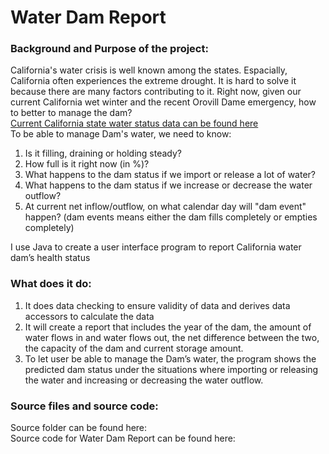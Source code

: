 # Water Dam Report
### Background and Purpose of the project:
California's water crisis is well known among the states. Espacially, California often experiences the extreme drought. It is hard to solve it because there are many factors contributing to it. Right now, given our current California wet winter and the recent Orovill Dame emergency, how to better to manage the dam?
<br>[Current California state water status data can be found here](http://cdec.water.ca.gov/reportapp/javareports?name=RES)
<br>To be able to manage Dam's water, we need to know:
1. Is it filling, draining or holding steady?
2. How full is it right now (in %)?
3. What happens to the dam status if we import or release a lot of water?
4. What happens to the dam status if we increase or decrease the water outflow?
5. At current net inflow/outflow, on what calendar day will "dam event" happen? (dam events means either the dam fills completely or empties completely)

I use Java to create a user interface program to report California water dam’s health status

### What does it do:
1. It does data checking to ensure validity of data and derives data accessors to calculate the data 
2. It will create a report that includes the year of the dam, the amount of water flows in and water flows out, the net difference between the two, the capacity of the dam and current storage amount.
3. To let user be able to manage the Dam’s water, the program shows the predicted dam status under the situations where importing or releasing the water and increasing or decreasing the water outflow.

### Source files and source code:
Source folder can be found here: 
<br>Source code for Water Dam Report can be found here: 
